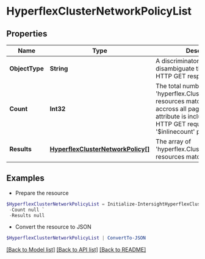 # HyperflexClusterNetworkPolicyList
## Properties

Name | Type | Description | Notes
------------ | ------------- | ------------- | -------------
**ObjectType** | **String** | A discriminator value to disambiguate the schema of a HTTP GET response body. | 
**Count** | **Int32** | The total number of &#39;hyperflex.ClusterNetworkPolicy&#39; resources matching the request, accross all pages. The &#39;Count&#39; attribute is included when the HTTP GET request includes the &#39;$inlinecount&#39; parameter. | [optional] 
**Results** | [**HyperflexClusterNetworkPolicy[]**](HyperflexClusterNetworkPolicy.md) | The array of &#39;hyperflex.ClusterNetworkPolicy&#39; resources matching the request. | [optional] 

## Examples

- Prepare the resource
```powershell
$HyperflexClusterNetworkPolicyList = Initialize-IntersightHyperflexClusterNetworkPolicyList  -ObjectType null `
 -Count null `
 -Results null
```

- Convert the resource to JSON
```powershell
$HyperflexClusterNetworkPolicyList | ConvertTo-JSON
```

[[Back to Model list]](../README.md#documentation-for-models) [[Back to API list]](../README.md#documentation-for-api-endpoints) [[Back to README]](../README.md)

